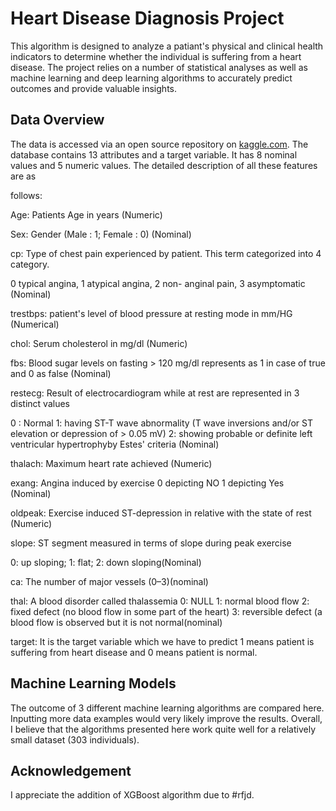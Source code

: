 # Heart Disease Diagnosis Project

This algorithm is designed to analyze a patiant's physical and clinical health indicators to determine whether the individual is suffering from a heart disease. The project relies on a number of statistical analyses as well as machine learning and deep learning algorithms to accurately predict outcomes and provide valuable insights.

## Data Overview

The data is accessed via an open source repository on [kaggle.com](https://www.kaggle.com/datasets/ritwikb3/heart-disease-cleveland). The database contains 13 attributes and a target variable. It has 8 nominal values and 5 numeric values. The detailed description of all these features are as 

follows:

Age: Patients Age in years (Numeric)

Sex: Gender (Male : 1; Female : 0) (Nominal)

cp: Type of chest pain experienced by patient. This term categorized into 4 category.

0 typical angina, 1 atypical angina, 2 non- anginal pain, 3 asymptomatic (Nominal)

trestbps: patient's level of blood pressure at resting mode in mm/HG (Numerical)

chol: Serum cholesterol in mg/dl (Numeric)

fbs: Blood sugar levels on fasting > 120 mg/dl represents as 1 in case of true and 0 as false (Nominal)

restecg: Result of electrocardiogram while at rest are represented in 3 distinct values

0 : Normal 1: having ST-T wave abnormality (T wave inversions and/or ST elevation or depression of >
0.05 mV) 2: showing probable or definite left ventricular hypertrophyby Estes' criteria (Nominal)

thalach: Maximum heart rate achieved (Numeric)

exang: Angina induced by exercise 0 depicting NO 1 depicting Yes (Nominal)

oldpeak: Exercise induced ST-depression in relative with the state of rest (Numeric)

slope: ST segment measured in terms of slope during peak exercise

0: up sloping; 1: flat; 2: down sloping(Nominal)

ca: The number of major vessels (0–3)(nominal)

thal: A blood disorder called thalassemia
0: NULL 1: normal blood flow 2: fixed defect (no blood flow in some part of the heart) 3: reversible defect (a blood flow is observed but it is not normal(nominal)

target: It is the target variable which we have to predict 1 means patient is suffering from heart disease and 0 means patient is normal.

## Machine Learning Models

The outcome of 3 different machine learning algorithms are compared here. Inputting more data examples would very likely improve the results. Overall, I believe that the algorithms presented here work quite well for a relatively small dataset (303 individuals).

## Acknowledgement

I appreciate the addition of XGBoost algorithm due to #rfjd.
